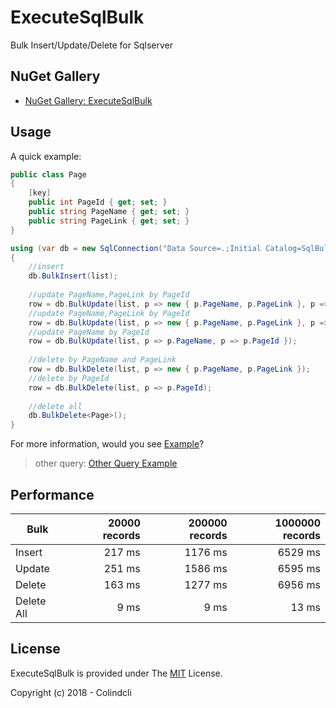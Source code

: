 # ExecuteSqlBulk

Bulk Insert/Update/Delete for Sqlserver

## NuGet Gallery

- [NuGet Gallery: ExecuteSqlBulk](https://www.nuget.org/packages/ExecuteSqlBulk/)


## Usage

A quick example:

```C#
public class Page
{
    [key]
    public int PageId { get; set; }
    public string PageName { get; set; }
    public string PageLink { get; set; }
}

using (var db = new SqlConnection("Data Source=.;Initial Catalog=SqlBulkTestDb;Integrated Security=True"))
{
    //insert
    db.BulkInsert(list);
    
    //update PageName,PageLink by PageId
    row = db.BulkUpdate(list, p => new { p.PageName, p.PageLink }, p => new { p.PageId });
    //update PageName,PageLink by PageId
    row = db.BulkUpdate(list, p => new { p.PageName, p.PageLink }, p => p.PageId });
    //update PageName by PageId
    row = db.BulkUpdate(list, p => p.PageName, p => p.PageId });
    
    //delete by PageName and PageLink
    row = db.BulkDelete(list, p => new { p.PageName, p.PageLink });
    //delete by PageId
    row = db.BulkDelete(list, p => p.PageId);
    
    //delete all
    db.BulkDelete<Page>();
}
```

For more information, would you see [Example](https://github.com/colindcli/ExecuteSqlBulk/blob/master/ExecuteSqlBulk.Test/ExecuteSqlBulkTest.cs#L248)?

> other query: [Other Query Example](https://github.com/colindcli/ExecuteSqlBulk/tree/master/ExecuteSqlBulk/Query)

## Performance

|   Bulk       |  20000 records |  200000 records |  1000000 records |
|------------- |--------:       |------------:    |--------:         |
|   Insert     |    217 ms      |  1176 ms        |   6529 ms        |
|   Update     |    251 ms      |  1586 ms        |   6595 ms        |
|   Delete     |    163 ms      |  1277 ms        |   6956 ms        |
|   Delete All |    9 ms        |  9 ms           |   13 ms          |

## License

ExecuteSqlBulk is provided under The [MIT](https://github.com/colindcli/ExecuteSqlBulk/blob/master/LICENSE) License.


Copyright (c) 2018 - Colindcli
